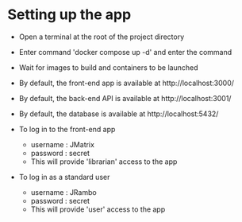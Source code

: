 # Setting up the app
- Open a terminal at the root of the project directory
- Enter command 'docker compose up -d' and enter the command
- Wait for images to build and containers to be launched
- By default, the front-end app is available at http://localhost:3000/
- By default, the back-end API is available at http://localhost:3001/
- By default, the database is available at http://localhost:5432/

- To log in to the front-end app
    - username : JMatrix
    - password : secret
    - This will provide 'librarian' access to the app

- To log in as a standard user
    - username : JRambo
    - password : secret
    - This will provide 'user' access to the app